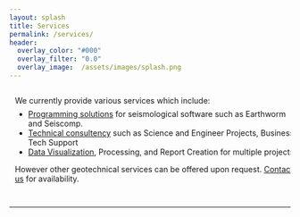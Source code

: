 ```yaml
---
layout: splash
title: Services
permalink: /services/
header:
  overlay_color: "#000"
  overlay_filter: "0.0"
  overlay_image:  /assets/images/splash.png
---
```

<style>
.page__hero--overlay .page__title, .page__hero--overlay .page__meta, .page__hero--overlay .comment__date, .page__hero--overlay .page__lead, .page__hero--overlay .btn, .page__hero--overlay #goog-wm-sb {
    color: #eaeaea;
    text-shadow: 1px 1px 4px rgba(0,0,0,0.5);
    margin-inline-start: 2em;
}
</style>

<div style="width=100%; overflow: auto;">
  <div style="width: 100%; margin-right: 60%; padding-left: 10px; padding-right: 10px;">
    <p style="margin-bottom: -0.5em;">
      We currently provide various services which include:
    </p>
    <ul>
      <li><a href="/Programming/">Programming solutions</a> for seismological software such as Earthworm and Seiscomp. </li>
      <li><a href="/Geodesy/">Technical consultency</a> such as Science and Engineer Projects, Business Tech Support </li> 
      <li><a href="/DataVis/"> Data Visualization</a>, Processing, and Report Creation for multiple projects </li>
      <!-- <li><a href="/Geodesy/">Geodesy solutions</a> such as GPS station maintanence, fault identification (GPR, Seismic lines, LiDAR, etc) </li> -->
      <!-- <li> <a href="/Consulting/">Consulting solutions</a> which include a wide array of geological mapping and GIS work. </li> -->
    </ul>
    <p style="margin-bottom: 0;"> However other geotechnical services can be offered upon request. <a href="/contact/">Contact us</a> for availability. </p>
  </div>
</div>

<hr style="margin-top: 3em;">

